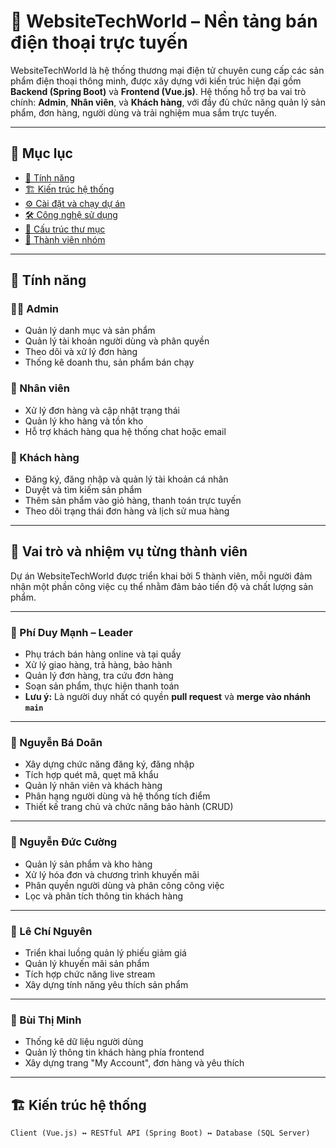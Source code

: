 # 📱 WebsiteTechWorld – Nền tảng bán điện thoại trực tuyến

WebsiteTechWorld là hệ thống thương mại điện tử chuyên cung cấp các sản phẩm điện thoại thông minh, được xây dựng với kiến trúc hiện đại gồm **Backend (Spring Boot)** và **Frontend (Vue.js)**. Hệ thống hỗ trợ ba vai trò chính: **Admin**, **Nhân viên**, và **Khách hàng**, với đầy đủ chức năng quản lý sản phẩm, đơn hàng, người dùng và trải nghiệm mua sắm trực tuyến.

---

## 📑 Mục lục

- [🎯 Tính năng](#tính-năng)
- [🏗️ Kiến trúc hệ thống](#kiến-trúc-hệ-thống)
- [⚙️ Cài đặt và chạy dự án](#cài-đặt-và-chạy-dự-án)
- [🛠️ Công nghệ sử dụng](#công-nghệ-sử-dụng)
- [📁 Cấu trúc thư mục](#cấu-trúc-thư-mục)
- [👥 Thành viên nhóm](#thành-viên-nhóm)

---

## 🎯 Tính năng

### 👨‍💼 Admin
- Quản lý danh mục và sản phẩm
- Quản lý tài khoản người dùng và phân quyền
- Theo dõi và xử lý đơn hàng
- Thống kê doanh thu, sản phẩm bán chạy

### 👷 Nhân viên
- Xử lý đơn hàng và cập nhật trạng thái
- Quản lý kho hàng và tồn kho
- Hỗ trợ khách hàng qua hệ thống chat hoặc email

### 🧑 Khách hàng
- Đăng ký, đăng nhập và quản lý tài khoản cá nhân
- Duyệt và tìm kiếm sản phẩm
- Thêm sản phẩm vào giỏ hàng, thanh toán trực tuyến
- Theo dõi trạng thái đơn hàng và lịch sử mua hàng

---

## 👥 Vai trò và nhiệm vụ từng thành viên

Dự án WebsiteTechWorld được triển khai bởi 5 thành viên, mỗi người đảm nhận một phần công việc cụ thể nhằm đảm bảo tiến độ và chất lượng sản phẩm.

---

### 🔹 Phí Duy Mạnh – Leader  
- Phụ trách bán hàng online và tại quầy  
- Xử lý giao hàng, trả hàng, bảo hành  
- Quản lý đơn hàng, tra cứu đơn hàng  
- Soạn sản phẩm, thực hiện thanh toán  
- **Lưu ý:** Là người duy nhất có quyền **pull request** và **merge vào nhánh `main`**

---

### 🔹 Nguyễn Bá Doãn   
- Xây dựng chức năng đăng ký, đăng nhập  
- Tích hợp quét mã, quẹt mã khẩu  
- Quản lý nhân viên và khách hàng  
- Phân hạng người dùng và hệ thống tích điểm  
- Thiết kế trang chủ và chức năng bảo hành (CRUD)

---

### 🔹 Nguyễn Đức Cường  
- Quản lý sản phẩm và kho hàng  
- Xử lý hóa đơn và chương trình khuyến mãi  
- Phân quyền người dùng và phân công công việc  
- Lọc và phân tích thông tin khách hàng

---

### 🔹 Lê Chí Nguyên  
- Triển khai luồng quản lý phiếu giảm giá  
- Quản lý khuyến mãi sản phẩm  
- Tích hợp chức năng live stream  
- Xây dựng tính năng yêu thích sản phẩm

---

### 🔹 Bùi Thị Minh  
- Thống kê dữ liệu người dùng  
- Quản lý thông tin khách hàng phía frontend  
- Xây dựng trang "My Account", đơn hàng và yêu thích

---

## 🏗️ Kiến trúc hệ thống

```plaintext
Client (Vue.js) ↔ RESTful API (Spring Boot) ↔ Database (SQL Server)
